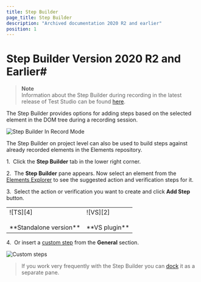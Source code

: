 ```yaml
---
title: Step Builder
page_title: Step Builder
description: "Archived documentation 2020 R2 and earlier"
position: 1
---
```

# Step Builder Version 2020 R2 and Earlier#

> **Note**
> <br>
> Information about the Step Builder during recording in the latest release of Test Studio can be found <a href="/features/recorder/advanced-recording-tools/steps-overview" target="_blank">here</a>.

The Step Builder provides options for adding steps based on the selected element in the DOM tree during a recording session.

![Step Builder In Record Mode][6]

The Step Builder on project level can also be used to build steps against already recorded elements in the Elements repository.

1.&nbsp; Click the **Step Builder** tab in the lower right corner.

2.&nbsp; The **Step Builder** pane appears. Now select an element from the <a href="/features/elements-explorer/overview" target="_blank">Elements Explorer</a>  to see the suggested action and verification steps for it.

3.&nbsp; Select the action or verification you want to create and click **Add Step** button.

<table id="no-table">
	<tr>
		<td>![TS][4] <br><br>**Standalone version**</td>
		<td>![VS][2] <br><br>**VS plugin**</td>
	</tr>
<table>

4.&nbsp; Or insert a <a href="/features/custom-steps/overview" target="_blank">custom step</a> from the **General** section.

![Custom steps][5]

> If you work very frequently with the Step Builder you can <a href="/features/custom-layout/custom-layout" target="_blank">dock</a> it as a separate pane.

[1]: /img/archived-docs/test-recording/step-suggestions/fig1.png
[2]: /img/archived-docs/test-recording/step-suggestions/fig2.png
[3]: /img/archived-docs/test-recording/step-suggestions/fig3.png
[4]: /img/archived-docs/test-recording/step-suggestions/fig4.png
[5]: /img/archived-docs/test-recording/step-suggestions/fig5.png
[6]: /img/archived-docs/test-recording/step-suggestions/step-builder-recorder.png
